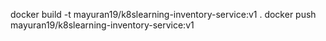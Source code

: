 docker build -t mayuran19/k8slearning-inventory-service:v1 .
docker push mayuran19/k8slearning-inventory-service:v1